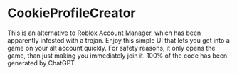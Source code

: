 # CookieProfileCreator
This is an alternative to Roblox Account Manager, which has been apparently infested with a trojan. Enjoy this simple UI that lets you get into a game on your alt account quickly. For safety reasons, it only opens the game, than just making you immediately join it. 100% of the code has been generated by ChatGPT
